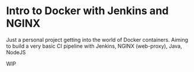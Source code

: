 # Intro to Docker with Jenkins and NGINX
Just a personal project getting into the world of Docker containers.
Aiming to build a very basic CI pipeline with Jenkins, NGINX (web-proxy), Java, NodeJS

WIP
